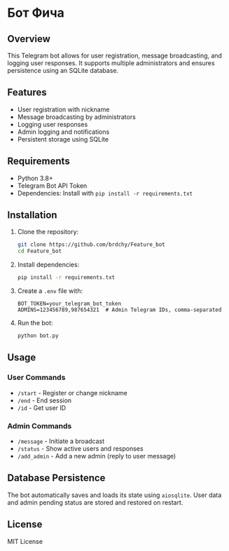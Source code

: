 # Бот Фича

## Overview
This Telegram bot allows for user registration, message broadcasting, and logging user responses. It supports multiple administrators and ensures persistence using an SQLite database.

## Features
- User registration with nickname
- Message broadcasting by administrators
- Logging user responses
- Admin logging and notifications
- Persistent storage using SQLite

## Requirements
- Python 3.8+
- Telegram Bot API Token
- Dependencies: Install with `pip install -r requirements.txt`

## Installation
1. Clone the repository:
   ```sh
   git clone https://github.com/brdchy/Feature_bot
   cd Feature_bot
   ```

2. Install dependencies:
   ```sh
   pip install -r requirements.txt
   ```

3. Create a `.env` file with:
   ```env
   BOT_TOKEN=your_telegram_bot_token
   ADMINS=123456789,987654321  # Admin Telegram IDs, comma-separated
   ```

4. Run the bot:
   ```sh
   python bot.py
   ```

## Usage
### User Commands
- `/start` - Register or change nickname
- `/end` - End session
- `/id` - Get user ID

### Admin Commands
- `/message` - Initiate a broadcast
- `/status` - Show active users and responses
- `/add_admin` - Add a new admin (reply to user message)

## Database Persistence
The bot automatically saves and loads its state using `aiosqlite`. User data and admin pending status are stored and restored on restart.

## License
MIT License


